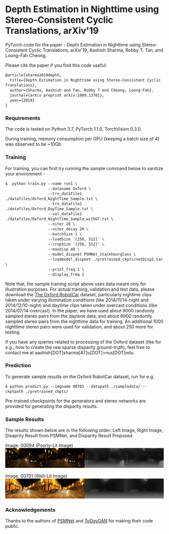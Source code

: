 # Depth Estimation in Nighttime using Stereo-Consistent Cyclic Translations, arXiv'19
PyTorch code for the paper - Depth Estimation in Nighttime using Stereo-Consistent Cyclic Translations, arXiv'19, Aashish Sharma, Robby T. Tan, and Loong-Fah Cheong. 

Please cite the paper if you find this code useful:
```
@article{sharma2019depth,
  title={Depth Estimation in Nighttime using Stereo-Consistent Cyclic Translations},
  author={Sharma, Aashish and Tan, Robby T and Cheong, Loong-Fah},
  journal={arXiv preprint arXiv:1909.13701},
  year={2019}
}
```
### Requirements
The code is tested on Python 3.7, PyTorch 1.1.0, TorchVision 0.3.0. 

During training, memory consumption per GPU (keeping a batch size of 4) was observed to be ~10Gb. 

### Training
For training, you can first try running the sample command below to sanitize your environment -
```
$  python train.py --name run1 \
                   --dataname Oxford \
                   --trn_datafile1 ./datafiles/Oxford_NightTime_Sample.txt \
                   --trn_datafile2 ./datafiles/Oxford_DayTime_Sample.txt \
                   --val_datafile1 ./datafiles/Oxford_NightTime_Sample_withGT.txt \
                   --niter 20 \
                   --niter_decay 20 \
                   --batchSize 1 \
                   --loadSize '[256, 512]' \
                   --cropSize '[256, 512]' \
                   --maxdisp 48 \
                   --model_dispnet PSMNet_stackhourglass \
                   --loadmodel_dispnet ./pretrained_ckpts/netDisp1.tar \
                   --print_freq 1 \
                   --display_freq 1
```
Note that, the sample training script above uses data meant only for illustration purposes. For actual training, validation and test data, please download the [The Oxford RobotCar](https://robotcar-dataset.robots.ox.ac.uk/datasets/) dataset, particularly nightime clips taken under varying illumination conditions (like 2014/11/14-night and 2014/12/10-night) and daytime clips taken under overcast conditions (like 2014/07/14-overcast). In the paper, we have used about 9000 randomly sampled stereo pairs from the daytime data, and about 8900 randomly sampled stereo pairs from the nighttime data for training. An additional 1000 nighttime stereo pairs were used for validation, and about 250 more for testing. 

If you have any queries related to processing of the Oxford dataset (like for e.g., how to create the raw sparse disparity ground-truth), feel free to contact me at aashish[DOT]sharma[AT]u[DOT]>nus[DOT]edu. 

### Prediction
To generate sample results on the Oxford RobotCar dataset, run for e.g. 
```
$ python predict.py --imgname 00701 --datapath ./sampledata/ --ckptpath ./pretrained_ckpts/
```
Pre-trained checkpoints for the generators and stereo networks are provided for generating the disparity results. 

### Sample Results
The results shown below are in the following order: Left Image, Right Image, Disaprity Result from PSMNet, and Disparity Result Proposed. 

Image: 00094 (Poorly-Lit Image)
![00094](images/00094_f.png)

Image: 00701 (Well-Lit Image)
![00701](images/00701_f.png)
  
### Acknowledgements 
Thanks to the authors of [PSMNet](https://github.com/JiaRenChang/PSMNet) and [ToDayGAN](https://github.com/AAnoosheh/ToDayGAN) for making their code public. 
